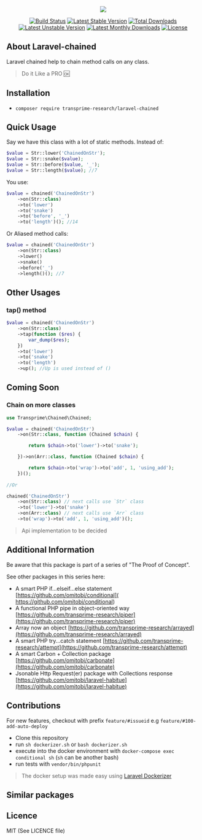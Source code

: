 <p align="center">
<img src="https://github.com/transprime-research/assets/blob/master/laravel-chained/twitter_header_photo_2.png">
</p>

<p align="center">
<a href="https://travis-ci.org/transprime-research/laravel-chained"> <img src="https://travis-ci.org/transprime-research/laravel-chained.svg?branch=master" alt="Build Status"/></a>
<a href="https://packagist.org/packages/transprime-research/laravel-chained"> <img src="https://poser.pugx.org/transprime-research/laravel-chained/v/stable" alt="Latest Stable Version"/></a>
<a href="https://packagist.org/packages/transprime-research/laravel-chained"> <img src="https://poser.pugx.org/transprime-research/laravel-chained/downloads" alt="Total Downloads"/></a>
<a href="https://packagist.org/packages/transprime-research/laravel-chained"> <img src="https://poser.pugx.org/transprime-research/laravel-chained/v/unstable" alt="Latest Unstable Version"/></a>
<a href="https://packagist.org/packages/transprime-research/laravel-chained"> <img src="https://poser.pugx.org/transprime-research/laravel-chained/d/monthly" alt="Latest Monthly Downloads"/></a>
  <a href="https://packagist.org/packages/transprime-research/laravel-chained"> <img src="https://poser.pugx.org/transprime-research/laravel-chained/license" alt="License"/></a>
</p>

## About Laravel-chained

Laravel chained help to chain method calls on any class.
> Do it Like a PRO :ok:

## Installation

- `composer require transprime-research/laravel-chained`

## Quick Usage
Say we have this class with a lot of static methods. Instead of:

```php
$value = Str::lower('ChainedOnStr');
$value = Str::snake($value);
$value = Str::before($value, '_');
$value = Str::length($value); //7
```

You use:

```php
$value = chained('ChainedOnStr')
    ->on(Str::class)
    ->to('lower')
    ->to('snake')
    ->to('before', '_')
    ->to('length')(); //14
```
Or Aliased method calls:

```php
$value = chained('ChainedOnStr')
    ->on(Str::class)
    ->lower()
    ->snake()
    ->before('_')
    ->length()(); //7
```
## Other Usages

### tap() method

```php
$value = chained('ChainedOnStr')
    ->on(Str::class)
    ->tap(function ($res) {
        var_dump($res);
    })
    ->to('lower')
    ->to('snake')
    ->to('length')
    ->up(); //Up is used instead of ()
```

## Coming Soon

### Chain on more classes

```php
use Transprime\Chained\Chained;

$value = chained('ChainedOnStr')
    ->on(Str::class, function (Chained $chain) {

        return $chain->to('lower')->to('snake');

    })->on(Arr::class, function (Chained $chain) {

        return $chain->to('wrap')->to('add', 1, 'using_add');
    })();
    
//Or

chained('ChainedOnStr')
    ->on(Str::class) // next calls use `Str` class
    ->to('lower')->to('snake')
    ->on(Arr::class) // next calls use `Arr` class
    ->to('wrap')->to('add', 1, 'using_add')();
```

> Api implementation to be decided

## Additional Information

Be aware that this package is part of a series of "The Proof of Concept".

See other packages in this series here:

- A smart PHP if...elseif...else statement [https://github.com/omitobi/conditional]( https://github.com/omitobi/conditional)
- A functional PHP pipe in object-oriented way [https://github.com/transprime-research/piper](https://github.com/transprime-research/piper)
- Array now an object [https://github.com/transprime-research/arrayed](https://github.com/transprime-research/arrayed)
- A smart PHP try...catch statement [https://github.com/transprime-research/attempt](https://github.com/transprime-research/attempt)
- A smart Carbon + Collection package [https://github.com/omitobi/carbonate](https://github.com/omitobi/carbonate)
- Jsonable Http Request(er) package with Collections response [https://github.com/omitobi/laravel-habitue](https://github.com/omitobi/laravel-habitue)

## Contributions

For new features, checkout with prefix `feature/#issueid` e.g `feature/#100-add-auto-deploy`

- Clone this repository
- run `sh dockerizer.sh` or `bash dockerizer.sh`
- execute into the docker environment with `docker-compose exec conditional sh` (`sh` can be another bash)
- run tests with `vendor/bin/phpunit`
> The docker setup was made easy using [Laravel Dockerizer](https://github.com/transprime-research/laravel-dockerizer)

## Similar packages


## Licence

MIT (See LICENCE file)
